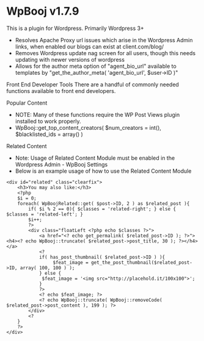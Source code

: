 WpBooj  v1.7.9
=======

This is a plugin for Wordpress. Primarily Wordpress 3+

- Resolves Apache Proxy url issues which arise in the Wordpress Admin links, when enabled our blogs can exist at client.com/blog/
- Removes Wordpress update nag screen for all users, though this needs updating with newer versions of wordpress
- Allows for the author meta option of "agent_bio_url" available to templates by "get_the_author_meta( 'agent_bio_url', $user->ID )"

Front End Developer Tools
There are a handful of commonly needed functions available to front end developers.

Popular Content
- NOTE: Many of these functions require the WP Post Views plugin installed to work properly.
- WpBooj::get_top_content_creators( $num_creators =  int(), $blacklisted_ids = array() )

Related Content
- Note: Usage of Related Content Module must be enabled in the Wordpress Admin - WpBooj Settings
- Below is an example usage of how to use the Related Content Module
```
<div id="related" class="clearfix">
	<h3>You may also like:</h3>
	<?php
	$i = 0;
	foreach( WpBoojRelated::get( $post->ID, 2 ) as $related_post ){
		if( $i % 2 == 0){ $classes = 'related-right'; } else { $classes = 'related-left'; }
		$i++;
		?>
		<div class="floatLeft <?php echo $classes ?>">
			<a href="<? echo get_permalink( $related_post->ID ); ?>"><h4><? echo WpBooj::truncate( $related_post->post_title, 30 ); ?></h4></a>
			<?
			if( has_post_thumbnail( $related_post->ID ) ){
				 $feat_image = get_the_post_thumbnail($related_post->ID, array( 100, 100 ) );
			} else {
			 $feat_image = '<img src="http://placehold.it/100x100">';
			}
			?>
			<? echo $feat_image; ?>
			<? echo WpBooj::truncate( WpBooj::removeCode( $related_post->post_content ), 199 ); ?>
		</div>
		<?
	}
	?>
</div>
```